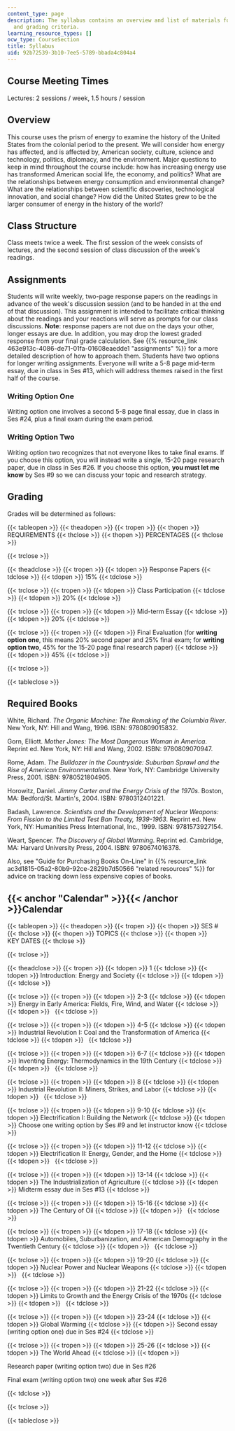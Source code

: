 ```yaml
---
content_type: page
description: The syllabus contains an overview and list of materials for the course
  and grading criteria.
learning_resource_types: []
ocw_type: CourseSection
title: Syllabus
uid: 92b72539-3b10-7ee5-5789-bbada4c804a4
---
```


Course Meeting Times
--------------------

Lectures: 2 sessions / week, 1.5 hours / session

Overview
--------

This course uses the prism of energy to examine the history of the United States from the colonial period to the present. We will consider how energy has affected, and is affected by, American society, culture, science and technology, politics, diplomacy, and the environment. Major questions to keep in mind throughout the course include: how has increasing energy use has transformed American social life, the economy, and politics? What are the relationships between energy consumption and environmental change? What are the relationships between scientific discoveries, technological innovation, and social change? How did the United States grew to be the larger consumer of energy in the history of the world?

Class Structure
---------------

Class meets twice a week. The first session of the week consists of lectures, and the second session of class discussion of the week's readings.

Assignments
-----------

Students will write weekly, two-page response papers on the readings in advance of the week's discussion session (and to be handed in at the end of that discussion). This assignment is intended to facilitate critical thinking about the readings and your reactions will serve as prompts for our class discussions. **Note**: response papers are not due on the days your other, longer essays are due. In addition, you may drop the lowest graded response from your final grade calculation. See {{% resource_link 463e913c-4086-de71-01fa-01608eaedde1 "assignments" %}} for a more detailed description of how to approach them. Students have two options for longer writing assignments. Everyone will write a 5-8 page mid-term essay, due in class in Ses #13, which will address themes raised in the first half of the course.

### Writing Option One

Writing option one involves a second 5-8 page final essay, due in class in Ses #24, plus a final exam during the exam period.

### Writing Option Two

Writing option two recognizes that not everyone likes to take final exams. If you choose this option, you will instead write a single, 15-20 page research paper, due in class in Ses #26. If you choose this option, **you must let me know** by Ses #9 so we can discuss your topic and research strategy.

Grading
-------

Grades will be determined as follows:

{{< tableopen >}}
{{< theadopen >}}
{{< tropen >}}
{{< thopen >}}
REQUIREMENTS
{{< thclose >}}
{{< thopen >}}
PERCENTAGES
{{< thclose >}}

{{< trclose >}}

{{< theadclose >}}
{{< tropen >}}
{{< tdopen >}}
Response Papers
{{< tdclose >}}
{{< tdopen >}}
15%
{{< tdclose >}}

{{< trclose >}}
{{< tropen >}}
{{< tdopen >}}
Class Participation
{{< tdclose >}}
{{< tdopen >}}
20%
{{< tdclose >}}

{{< trclose >}}
{{< tropen >}}
{{< tdopen >}}
Mid-term Essay
{{< tdclose >}}
{{< tdopen >}}
20%
{{< tdclose >}}

{{< trclose >}}
{{< tropen >}}
{{< tdopen >}}
Final Evaluation (for **writing option one**, this means 20% second paper and 25% final exam; for **writing option two**, 45% for the 15-20 page final research paper)
{{< tdclose >}}
{{< tdopen >}}
45%
{{< tdclose >}}

{{< trclose >}}

{{< tableclose >}}

Required Books
--------------

White, Richard. _The Organic Machine: The Remaking of the Columbia River_. New York, NY: Hill and Wang, 1996. ISBN: 9780809015832.

Gorn, Elliott. _Mother Jones: The Most Dangerous Woman in America_. Reprint ed. New York, NY: Hill and Wang, 2002. ISBN: 9780809070947.

Rome, Adam. _The Bulldozer in the Countryside: Suburban Sprawl and the Rise of American Environmentalism_. New York, NY: Cambridge University Press, 2001. ISBN: 9780521804905.

Horowitz, Daniel. _Jimmy Carter and the Energy Crisis of the 1970s_. Boston, MA: Bedford/St. Martin's, 2004. ISBN: 9780312401221.

Badash, Lawrence. _Scientists and the Development of Nuclear Weapons: From Fission to the Limited Test Ban Treaty, 1939-1963_. Reprint ed. New York, NY: Humanities Press International, Inc., 1999. ISBN: 9781573927154.

Weart, Spencer. _The Discovery of Global Warming_. Reprint ed. Cambridge, MA: Harvard University Press, 2004. ISBN: 9780674016378.

Also, see "Guide for Purchasing Books On-Line" in {{% resource_link ac3d1815-05a2-80b9-92ce-2829b7d50566 "related resources" %}} for advice on tracking down less expensive copies of books.

{{< anchor "Calendar" >}}{{< /anchor >}}Calendar
------------------------------------------------

{{< tableopen >}}
{{< theadopen >}}
{{< tropen >}}
{{< thopen >}}
SES #
{{< thclose >}}
{{< thopen >}}
TOPICS
{{< thclose >}}
{{< thopen >}}
KEY DATES
{{< thclose >}}

{{< trclose >}}

{{< theadclose >}}
{{< tropen >}}
{{< tdopen >}}
1
{{< tdclose >}}
{{< tdopen >}}
Introduction: Energy and Society
{{< tdclose >}}
{{< tdopen >}}
 
{{< tdclose >}}

{{< trclose >}}
{{< tropen >}}
{{< tdopen >}}
2-3
{{< tdclose >}}
{{< tdopen >}}
Energy in Early America: Fields, Fire, Wind, and Water
{{< tdclose >}}
{{< tdopen >}}
 
{{< tdclose >}}

{{< trclose >}}
{{< tropen >}}
{{< tdopen >}}
4-5
{{< tdclose >}}
{{< tdopen >}}
Industrial Revolution I: Coal and the Transformation of America
{{< tdclose >}}
{{< tdopen >}}
 
{{< tdclose >}}

{{< trclose >}}
{{< tropen >}}
{{< tdopen >}}
6-7
{{< tdclose >}}
{{< tdopen >}}
Inventing Energy: Thermodynamics in the 19th Century
{{< tdclose >}}
{{< tdopen >}}
 
{{< tdclose >}}

{{< trclose >}}
{{< tropen >}}
{{< tdopen >}}
8
{{< tdclose >}}
{{< tdopen >}}
Industrial Revolution II: Miners, Strikes, and Labor
{{< tdclose >}}
{{< tdopen >}}
 
{{< tdclose >}}

{{< trclose >}}
{{< tropen >}}
{{< tdopen >}}
9-10
{{< tdclose >}}
{{< tdopen >}}
Electrification I: Building the Network
{{< tdclose >}}
{{< tdopen >}}
Choose one writing option by Ses #9 and let instructor know
{{< tdclose >}}

{{< trclose >}}
{{< tropen >}}
{{< tdopen >}}
11-12
{{< tdclose >}}
{{< tdopen >}}
Electrification II: Energy, Gender, and the Home
{{< tdclose >}}
{{< tdopen >}}
 
{{< tdclose >}}

{{< trclose >}}
{{< tropen >}}
{{< tdopen >}}
13-14
{{< tdclose >}}
{{< tdopen >}}
The Industrialization of Agriculture
{{< tdclose >}}
{{< tdopen >}}
Midterm essay due in Ses #13
{{< tdclose >}}

{{< trclose >}}
{{< tropen >}}
{{< tdopen >}}
15-16
{{< tdclose >}}
{{< tdopen >}}
The Century of Oil
{{< tdclose >}}
{{< tdopen >}}
 
{{< tdclose >}}

{{< trclose >}}
{{< tropen >}}
{{< tdopen >}}
17-18
{{< tdclose >}}
{{< tdopen >}}
Automobiles, Suburbanization, and American Demography in the Twentieth Century
{{< tdclose >}}
{{< tdopen >}}
 
{{< tdclose >}}

{{< trclose >}}
{{< tropen >}}
{{< tdopen >}}
19-20
{{< tdclose >}}
{{< tdopen >}}
Nuclear Power and Nuclear Weapons
{{< tdclose >}}
{{< tdopen >}}
 
{{< tdclose >}}

{{< trclose >}}
{{< tropen >}}
{{< tdopen >}}
21-22
{{< tdclose >}}
{{< tdopen >}}
Limits to Growth and the Energy Crisis of the 1970s
{{< tdclose >}}
{{< tdopen >}}
 
{{< tdclose >}}

{{< trclose >}}
{{< tropen >}}
{{< tdopen >}}
23-24
{{< tdclose >}}
{{< tdopen >}}
Global Warming
{{< tdclose >}}
{{< tdopen >}}
Second essay (writing option one) due in Ses #24
{{< tdclose >}}

{{< trclose >}}
{{< tropen >}}
{{< tdopen >}}
25-26
{{< tdclose >}}
{{< tdopen >}}
The World Ahead
{{< tdclose >}}
{{< tdopen >}}


Research paper (writing option two) due in Ses #26

Final exam (writing option two) one week after Ses #26


{{< tdclose >}}

{{< trclose >}}

{{< tableclose >}}